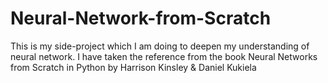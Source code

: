 # Neural-Network-from-Scratch 
This is my side-project which I am doing to deepen my understanding of neural network. I have taken the reference from the book Neural Networks from Scratch in Python by Harrison Kinsley & Daniel Kukiela

